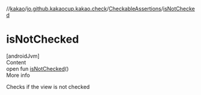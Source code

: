 //[kakao](../../../index.md)/[io.github.kakaocup.kakao.check](../index.md)/[CheckableAssertions](index.md)/[isNotChecked](is-not-checked.md)



# isNotChecked  
[androidJvm]  
Content  
open fun [isNotChecked](is-not-checked.md)()  
More info  


Checks if the view is not checked

  



